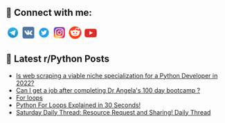 ## 🔎 Connect with me:
[<img src="https://github.com/bullbesh/bullbesh/blob/main/images/Telegram.png" width="32" height="32" />](https://t.me/bullbesh)
[<img src="https://github.com/bullbesh/bullbesh/blob/main/images/VK.png" width="32" height="32" />](https://vk.com/bullbesh)
[<img src="https://github.com/bullbesh/bullbesh/blob/main/images/Twitter.png" width="32" height="32" />](https://twitter.com/bullbesh1)
[<img src="https://github.com/bullbesh/bullbesh/blob/main/images/Instagram.png" width="32" height="32" />](https://www.instagram.com/bullbesh)
[<img src="https://github.com/bullbesh/bullbesh/blob/main/images/Reddit.png" width="32" height="32" />](https://www.reddit.com/user/bullbesh)
[<img src="https://github.com/bullbesh/bullbesh/blob/main/images/YouTube.png" width="32" height="32" />](https://www.youtube.com/channel/UCtfjRs6uzgq5mfm8S06WTcg)

## 📕 Latest r/Python Posts
<!-- BLOG-POST-LIST:START -->
- [Is web scraping a viable niche specialization for a Python Developer in 2022?](https://www.reddit.com/r/Python/comments/znyqio/is_web_scraping_a_viable_niche_specialization_for/)
- [Can I get a job after completing Dr Angela&#39;s 100 day bootcamp ?](https://www.reddit.com/r/Python/comments/znyqgf/can_i_get_a_job_after_completing_dr_angelas_100/)
- [For loops](https://www.reddit.com/r/Python/comments/znyi3i/for_loops/)
- [Python For Loops Explained in 30 Seconds!](https://www.reddit.com/r/Python/comments/znu3el/python_for_loops_explained_in_30_seconds/)
- [Saturday Daily Thread: Resource Request and Sharing! Daily Thread](https://www.reddit.com/r/Python/comments/znt08m/saturday_daily_thread_resource_request_and/)
<!-- BLOG-POST-LIST:END -->
